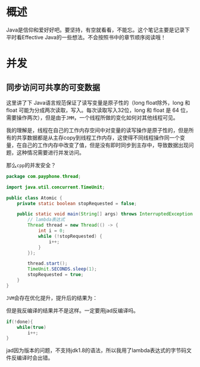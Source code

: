 # 概述

Java是信仰和爱好好吧。要坚持，有空就看看，不能忘。这个笔记主要是记录下平时看Effective Java的一些想法。不会按照书中的章节顺序阅读哦！

# 并发

## 同步访问可共享的可变数据

这里讲了下 Java语言规范保证了读写变量是原子性的（long float除外，long 和 float 可能为分成两次读取，写入。每次读取写入32位，long 和 float 是 64 位，需要操作两次），但是由于`JMM`，一个线程所做的变化如何对其他线程可见。

我的理解是，线程在自己的工作内存空间中对变量的读写操作是原子性的，但是所有的共享数据都是从主存copy到线程工作内存，这使得不同线程操作同一个变量，在自己的工作内存中改变了值，但是没有即时同步到主存中，导致数据出现问题，这种情况需要进行并发访问。

那么`cpp`的并发安全？

```java
package com.payphone.thread;

import java.util.concurrent.TimeUnit;

public class Atomic {
    private static boolean stopRequested = false;

    public static void main(String[] args) throws InterruptedException {
        // lambda表达式
        Thread thread = new Thread(() -> {
            int i = 0;
            while (!stopRequested) {
                i++;
            }
        });

        thread.start();
        TimeUnit.SECONDS.sleep(1);
        stopRequested = true;
    }
}
```

`JVM`会存在优化提升，提升后的结果为：

但是我反编译的结果并不是这样。一定要用jad反编译吗。

```java
if(!done){
    while(true)
        i++;
}
```

jad因为版本的问题，不支持jdk1.8的语法，所以我用了lambda表达式的字节码文件反编译时会出错。